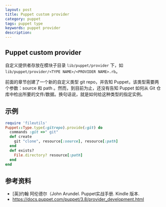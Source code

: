 ```yaml
---
layout: post
title: Puppet custom provider
category: puppet
tags: puppet type
keywords: puppet provider
description:
---
```


## Puppet custom provider

自定义提供者存放在模块子目录 `lib/puppet/provider` 下，如 `lib/puppet/provider/<TYPE NAME>/<PROVIDER NAME>.rb`。

前面的章节创建了一个新的自定义类型 git repo，并告知 Puppet，该类型需要两个参数：source 和 path 。然而，到目前为止，还没有告知 Puppet 如何从 Git 仓库中检出所要的文件/数据。换句话说，就是如何给这种类型的指定实例。

## 示例

```ruby
require 'fileutils'
Puppet::Type.type(:gitrepo).provide(:git) do
  commands :git =>" git"
  def create
    git "clone", resource[:source], resource[:path]
  end
  def exists?
    File.directory? resource[:path]
  end
end
```

## 参考资料

* [英]约翰 阿伦德尔（John Arundel. Puppet实战手册. Kindle 版本.
* https://docs.puppet.com/puppet/3.8/provider_development.html
